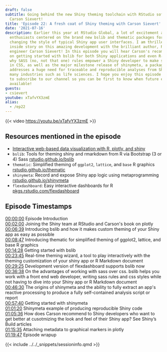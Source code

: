 ```yaml
---
draft: false
subtitle: Going behind the new Shiny theming toolchain with RStudio software engineer
  Carson Sievert!
title: 'Episode 22: A fresh coat of Shiny theming with Carson Sievert'
date: '2021-07-16'
description: Earlier this year at RStudio Global, a lot of excitement among the Shiny
  enthusiasts centered on the brand new bslib and thematic packages for radically
  changing the style of typical Shiny app user interfaces. I am thrilled to get the
  inside story on this amazing development with the brilliant author, RStudio software
  engineer Carson Sievert! In this episode you will hear Carson's recommendations
  on getting started with bslib for both Shiny applications and even R-Markdown documents,
  why SASS (no, not that one) rules empower a Shiny developer to make sweeping changes
  in CSS, as well as the major milestone release of shinymeta, a package that directly
  addresses a huge need for traceable and reproducible analyses from Shiny apps in
  many industries such as life sciences. I hope you enjoy this episode and don't forget
  to subscribe to our channel so you can be first to know when future episodes are
  available!
guests: 
- csievert
youtube: xTafvYX3zmE
alias: 
  - /ep22
---
```


{{< video https://youtu.be/xTafvYX3zmE >}}

## Resources mentioned in the episode

* [Interactive web-based data visualization with R, plotly, and shiny](https://plotly-r.com)
* `bslib`: Tools for theming shiny and rmarkdown from R via Bootstrap (3 or 4) Sass [rstudio.github.io/bslib](https://rstudio.github.io/bslib)
* `thematic`: Simplified theming of `ggplot2`, `lattice`, and `base` R graphics [rstudio.github.io/thematic](https://rstudio.github.io/thematic)
* `shinymeta`: Record and expose Shiny app logic using metaprogramming [rstudio.github.io/shinymeta](https://rstudio.github.io/shinymeta)
* `flexdashboard`: Easy interactive dashboards for R [pkgs.rstudio.com/flexdashboard](https://pkgs.rstudio.com/flexdashboard)

## Episode Timestamps

[00:00:00](https://youtube.com/watch?v=xTafvYX3zmE&t=0s) Episode Introduction </br>
[00:02:00](https://youtube.com/watch?v=xTafvYX3zmE&t=120s) Joining the Shiny team at RStudio and Carson's book on plotly </br>
[00:06:39](https://youtube.com/watch?v=xTafvYX3zmE&t=399s) Introducing bslib and how it makes custom theming of your Shiny app as easy as possible </br>
[00:08:47](https://youtube.com/watch?v=xTafvYX3zmE&t=527s) Introducing thematic for simplified theming of ggplot2, lattice, and base R graphics </br>
[00:14:28](https://youtube.com/watch?v=xTafvYX3zmE&t=868s) Getting started with bslib </br>
[00:23:45](https://youtube.com/watch?v=xTafvYX3zmE&t=1425s) Real-time theming wizard, a tool to play interactively with the theming customization of your shiny app or R Markdown document </br>
[00:29:25](https://youtube.com/watch?v=xTafvYX3zmE&t=1765s) Development version of flexdashboard supports bslib now </br>
[00:36:38](https://youtube.com/watch?v=xTafvYX3zmE&t=2198s) On the advantages of working with sass over css. bslib helps you work with a front end web developer, writing sass rules and css styles while not having to dive into your Shiny app or R Markdown document </br>
[00:46:30](https://youtube.com/watch?v=xTafvYX3zmE&t=2790s) The origins of shinymeta and the ability to fully extract an app's reactive processing to produce a fully self-contained analysis script or report </br>
[00:57:40](https://youtube.com/watch?v=xTafvYX3zmE&t=3460s) Getting started with shinymeta </br>
[01:01:20](https://youtube.com/watch?v=xTafvYX3zmE&t=3680s) Shinymeta example of producing reproducible Shiny code </br>
[01:05:36](https://youtube.com/watch?v=xTafvYX3zmE&t=3936s) How does Carson recommend to Shiny developers who want to get better at cusotmizing the look and feel of their Shiny app? See Shiny’s Build articles </br>
[01:15:35](https://youtube.com/watch?v=xTafvYX3zmE&t=4535s) Attaching metadata to graphical markers in plotly </br>
[01:19:47](https://youtube.com/watch?v=xTafvYX3zmE&t=4787s) Episode wrapup

{{< include ../../_snippets/sessioninfo.qmd >}}
